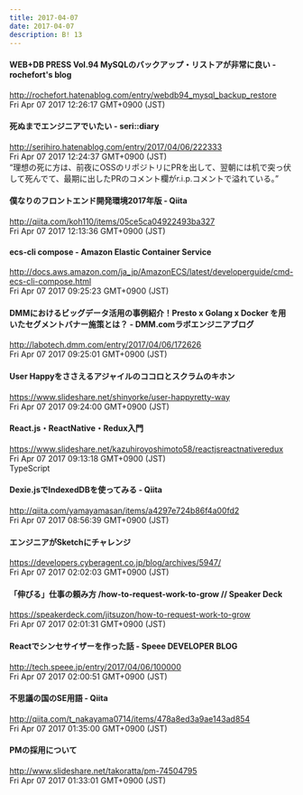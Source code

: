 ```yaml
---
title: 2017-04-07
date: 2017-04-07
description: B! 13
---
```


#### WEB+DB PRESS Vol.94 MySQLのバックアップ・リストアが非常に良い - rochefort's blog
http://rochefort.hatenablog.com/entry/webdb94_mysql_backup_restore<br>
Fri Apr 07 2017 12:26:17 GMT+0900 (JST)<br>


#### 死ぬまでエンジニアでいたい - seri::diary
http://serihiro.hatenablog.com/entry/2017/04/06/222333<br>
Fri Apr 07 2017 12:24:37 GMT+0900 (JST)<br>
“理想の死に方は、前夜にOSSのリポジトリにPRを出して、翌朝には机で突っ伏して死んでて、最期に出したPRのコメント欄がr.i.p.コメントで溢れている。”


#### 僕なりのフロントエンド開発環境2017年版 - Qiita
http://qiita.com/koh110/items/05ce5ca04922493ba327<br>
Fri Apr 07 2017 12:13:36 GMT+0900 (JST)<br>


#### ecs-cli compose - Amazon Elastic Container Service
http://docs.aws.amazon.com/ja_jp/AmazonECS/latest/developerguide/cmd-ecs-cli-compose.html<br>
Fri Apr 07 2017 09:25:23 GMT+0900 (JST)<br>


#### DMMにおけるビッグデータ活用の事例紹介！Presto x Golang x Docker を用いたセグメントバナー施策とは？ - DMM.comラボエンジニアブログ
http://labotech.dmm.com/entry/2017/04/06/172626<br>
Fri Apr 07 2017 09:25:01 GMT+0900 (JST)<br>


#### User Happyをささえるアジャイルのココロとスクラムのキホン
https://www.slideshare.net/shinyorke/user-happyretty-way<br>
Fri Apr 07 2017 09:24:00 GMT+0900 (JST)<br>


#### React.js・ReactNative・Redux入門
https://www.slideshare.net/kazuhiroyoshimoto58/reactjsreactnativeredux<br>
Fri Apr 07 2017 09:13:18 GMT+0900 (JST)<br>
TypeScript


#### Dexie.jsでIndexedDBを使ってみる - Qiita
http://qiita.com/yamayamasan/items/a4297e724b86f4a00fd2<br>
Fri Apr 07 2017 08:56:39 GMT+0900 (JST)<br>


#### エンジニアがSketchにチャレンジ
https://developers.cyberagent.co.jp/blog/archives/5947/<br>
Fri Apr 07 2017 02:02:03 GMT+0900 (JST)<br>


#### 「伸びる」仕事の頼み方 /how-to-request-work-to-grow // Speaker Deck
https://speakerdeck.com/jitsuzon/how-to-request-work-to-grow<br>
Fri Apr 07 2017 02:01:31 GMT+0900 (JST)<br>


#### Reactでシンセサイザーを作った話 - Speee DEVELOPER BLOG
http://tech.speee.jp/entry/2017/04/06/100000<br>
Fri Apr 07 2017 02:00:51 GMT+0900 (JST)<br>


#### 不思議の国のSE用語 - Qiita
http://qiita.com/t_nakayama0714/items/478a8ed3a9ae143ad854<br>
Fri Apr 07 2017 01:35:00 GMT+0900 (JST)<br>


#### PMの採用について
http://www.slideshare.net/takoratta/pm-74504795<br>
Fri Apr 07 2017 01:33:01 GMT+0900 (JST)<br>


